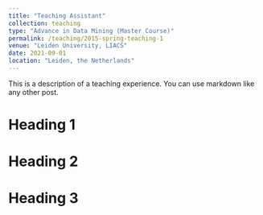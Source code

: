 ```yaml
---
title: "Teaching Assistant"
collection: teaching
type: "Advance in Data Mining (Master Course)"
permalink: /teaching/2015-spring-teaching-1
venue: "Leiden University, LIACS"
date: 2021-09-01
location: "Leiden, the Netherlands"
---
```


This is a description of a teaching experience. You can use markdown like any other post.

Heading 1
======

Heading 2
======

Heading 3
======

